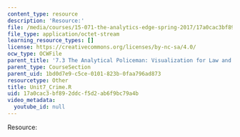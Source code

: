```yaml
---
content_type: resource
description: 'Resource:'
file: /media/courses/15-071-the-analytics-edge-spring-2017/17a0cac3bf892ddcf5d2ab6f9bc79a4b_Unit7_Crime.R
file_type: application/octet-stream
learning_resource_types: []
license: https://creativecommons.org/licenses/by-nc-sa/4.0/
ocw_type: OCWFile
parent_title: '7.3 The Analytical Policeman: Visualization for Law and Order'
parent_type: CourseSection
parent_uid: 1bd0d7e9-c5ce-0101-823b-0faa796ad873
resourcetype: Other
title: Unit7_Crime.R
uid: 17a0cac3-bf89-2ddc-f5d2-ab6f9bc79a4b
video_metadata:
  youtube_id: null
---
```

Resource: